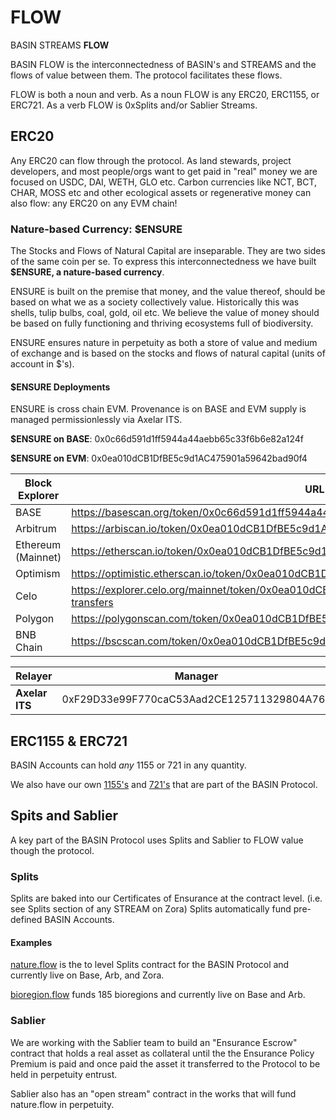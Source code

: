 # FLOW

BASIN STREAMS **FLOW**

BASIN FLOW is the interconnectedness of BASIN's and STREAMS and the flows of value between them. The protocol facilitates these flows.

FLOW is both a noun and verb. As a noun FLOW is any ERC20, ERC1155, or ERC721. As a verb FLOW is 0xSplits and/or Sablier Streams.

## ERC20

Any ERC20 can flow through the protocol. As land stewards, project developers, and most people/orgs want to get paid in "real" money we are focused on USDC, DAI, WETH, GLO etc. Carbon currencies like NCT, BCT, CHAR, MOSS etc and other ecological assets or regenerative money can also flow: any ERC20 on any EVM chain!

### Nature-based Currency: $ENSURE

The Stocks and Flows of Natural Capital are inseparable. They are two sides of the same coin per se. To express this interconnectedness we have built **$ENSURE, a nature-based currency**. &#x20;

ENSURE is built on the premise that money, and the value thereof, should be based on what we as a society collectively value. Historically this was shells, tulip bulbs, coal, gold, oil etc. We believe the value of money should be based on fully functioning and thriving ecosystems full of biodiversity.&#x20;

ENSURE ensures nature in perpetuity as both a store of value and medium of exchange and is based on the stocks and flows of natural capital (units of account in $'s).

#### $ENSURE Deployments

ENSURE is cross chain EVM. Provenance is on BASE and EVM supply is managed permissionlessly via Axelar ITS.

**$ENSURE on BASE**: 0x0c66d591d1ff5944a44aebb65c33f6b6e82a124f

**$ENSURE on EVM**: 0x0ea010dCB1DfBE5c9d1AC475901a59642bad90f4

<table><thead><tr><th width="206">Block Explorer</th><th data-type="content-ref">URL</th></tr></thead><tbody><tr><td>BASE</td><td><a href="https://basescan.org/token/0x0c66d591d1ff5944a44aebb65c33f6b6e82a124f">https://basescan.org/token/0x0c66d591d1ff5944a44aebb65c33f6b6e82a124f</a></td></tr><tr><td>Arbitrum</td><td><a href="https://arbiscan.io/token/0x0ea010dCB1DfBE5c9d1AC475901a59642bad90f4">https://arbiscan.io/token/0x0ea010dCB1DfBE5c9d1AC475901a59642bad90f4</a></td></tr><tr><td>Ethereum (Mainnet)</td><td><a href="https://etherscan.io/token/0x0ea010dCB1DfBE5c9d1AC475901a59642bad90f4">https://etherscan.io/token/0x0ea010dCB1DfBE5c9d1AC475901a59642bad90f4</a></td></tr><tr><td>Optimism</td><td><a href="https://optimistic.etherscan.io/token/0x0ea010dCB1DfBE5c9d1AC475901a59642bad90f4">https://optimistic.etherscan.io/token/0x0ea010dCB1DfBE5c9d1AC475901a59642bad90f4</a></td></tr><tr><td>Celo</td><td><a href="https://explorer.celo.org/mainnet/token/0x0ea010dCB1DfBE5c9d1AC475901a59642bad90f4/token-transfers">https://explorer.celo.org/mainnet/token/0x0ea010dCB1DfBE5c9d1AC475901a59642bad90f4/token-transfers</a></td></tr><tr><td>Polygon</td><td><a href="https://polygonscan.com/token/0x0ea010dCB1DfBE5c9d1AC475901a59642bad90f4">https://polygonscan.com/token/0x0ea010dCB1DfBE5c9d1AC475901a59642bad90f4</a></td></tr><tr><td>BNB Chain</td><td><a href="https://bscscan.com/token/0x0ea010dCB1DfBE5c9d1AC475901a59642bad90f4">https://bscscan.com/token/0x0ea010dCB1DfBE5c9d1AC475901a59642bad90f4</a></td></tr></tbody></table>

<table><thead><tr><th width="135">Relayer</th><th>Manager</th></tr></thead><tbody><tr><td><strong>Axelar ITS</strong></td><td>0xF29D33e99F770caC53Aad2CE125711329804A76a</td></tr></tbody></table>

## ERC1155 & ERC721

BASIN Accounts can hold _any_ 1155 or 721 in any quantity.&#x20;

We also have our own [1155's](../streams.md) and [721's](../.basin.md) that are part of the BASIN Protocol.

## Spits and Sablier

A key part of the BASIN Protocol uses Splits and Sablier to FLOW value though the protocol.&#x20;

### Splits

Splits are baked into our Certificates of Ensurance at the contract level. (i.e. see Splits section of any STREAM on Zora) Splits automatically fund pre-defined BASIN Accounts.

#### Examples

[nature.flow](https://app.splits.org/accounts/0xa187F8CBdd36D63967c33f5BD4dD4B9ECA51270e/?chainId=8453) is the to level Splits contract for the BASIN Protocol and currently live on Base, Arb, and Zora.

[bioregion.flow](https://app.splits.org/accounts/0x7c6c6D96Ce47e8C44a08cE9Ec8cCa79969Bd76c1/?chainId=8453) funds 185 bioregions and currently live on Base and Arb.&#x20;

### Sablier

We are working with the Sablier team to build an "Ensurance Escrow" contract that holds a real asset as collateral until the the Ensurance Policy Premium is paid and once paid the asset it transferred to the Protocol to be held in perpetuity entrust.

Sablier also has an "open stream" contract in the works that will fund nature.flow in perpetuity.

